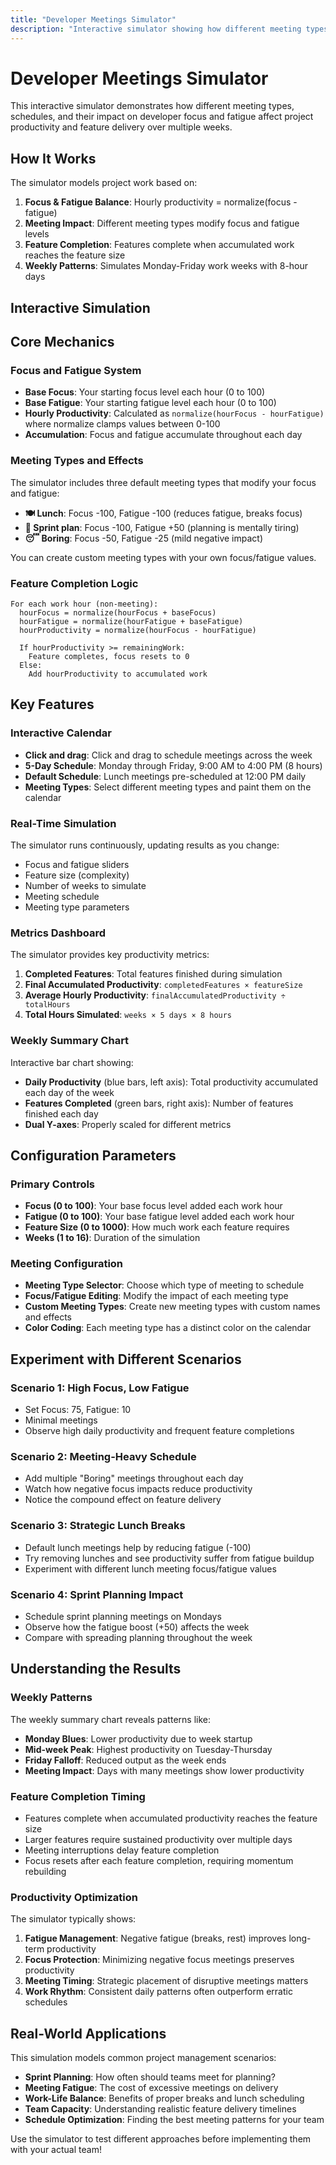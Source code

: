 ```yaml
---
title: "Developer Meetings Simulator"
description: "Interactive simulator showing how different meeting types and schedules affect developer productivity and project delivery"
---
```


# Developer Meetings Simulator

This interactive simulator demonstrates how different meeting types, schedules, and their impact on developer focus and fatigue affect project productivity and feature delivery over multiple weeks.

## How It Works

The simulator models project work based on:

1. **Focus & Fatigue Balance**: Hourly productivity = normalize(focus - fatigue)
2. **Meeting Impact**: Different meeting types modify focus and fatigue levels
3. **Feature Completion**: Features complete when accumulated work reaches the feature size
4. **Weekly Patterns**: Simulates Monday-Friday work weeks with 8-hour days

## Interactive Simulation

<DeveloperMeetingsSimulator />

## Core Mechanics

### Focus and Fatigue System

- **Base Focus**: Your starting focus level each hour (0 to 100)
- **Base Fatigue**: Your starting fatigue level each hour (0 to 100)
- **Hourly Productivity**: Calculated as `normalize(hourFocus - hourFatigue)` where normalize clamps values between 0-100
- **Accumulation**: Focus and fatigue accumulate throughout each day

### Meeting Types and Effects

The simulator includes three default meeting types that modify your focus and fatigue:

- **🍽️ Lunch**: Focus -100, Fatigue -100 (reduces fatigue, breaks focus)
- **🏃 Sprint plan**: Focus -100, Fatigue +50 (planning is mentally tiring)
- **😴 Boring**: Focus -50, Fatigue -25 (mild negative impact)

You can create custom meeting types with your own focus/fatigue values.

### Feature Completion Logic

```
For each work hour (non-meeting):
  hourFocus = normalize(hourFocus + baseFocus)
  hourFatigue = normalize(hourFatigue + baseFatigue)
  hourProductivity = normalize(hourFocus - hourFatigue)

  If hourProductivity >= remainingWork:
    Feature completes, focus resets to 0
  Else:
    Add hourProductivity to accumulated work
```

## Key Features

### Interactive Calendar

- **Click and drag**: Click and drag to schedule meetings across the week
- **5-Day Schedule**: Monday through Friday, 9:00 AM to 4:00 PM (8 hours)
- **Default Schedule**: Lunch meetings pre-scheduled at 12:00 PM daily
- **Meeting Types**: Select different meeting types and paint them on the calendar

### Real-Time Simulation

The simulator runs continuously, updating results as you change:
- Focus and fatigue sliders
- Feature size (complexity)
- Number of weeks to simulate
- Meeting schedule
- Meeting type parameters

### Metrics Dashboard

The simulator provides key productivity metrics:

1. **Completed Features**: Total features finished during simulation
2. **Final Accumulated Productivity**: `completedFeatures × featureSize`
3. **Average Hourly Productivity**: `finalAccumulatedProductivity ÷ totalHours`
4. **Total Hours Simulated**: `weeks × 5 days × 8 hours`

### Weekly Summary Chart

Interactive bar chart showing:
- **Daily Productivity** (blue bars, left axis): Total productivity accumulated each day of the week
- **Features Completed** (green bars, right axis): Number of features finished each day
- **Dual Y-axes**: Properly scaled for different metrics

## Configuration Parameters

### Primary Controls

- **Focus (0 to 100)**: Your base focus level added each work hour
- **Fatigue (0 to 100)**: Your base fatigue level added each work hour
- **Feature Size (0 to 1000)**: How much work each feature requires
- **Weeks (1 to 16)**: Duration of the simulation

### Meeting Configuration

- **Meeting Type Selector**: Choose which type of meeting to schedule
- **Focus/Fatigue Editing**: Modify the impact of each meeting type
- **Custom Meeting Types**: Create new meeting types with custom names and effects
- **Color Coding**: Each meeting type has a distinct color on the calendar

## Experiment with Different Scenarios

### Scenario 1: High Focus, Low Fatigue
- Set Focus: 75, Fatigue: 10
- Minimal meetings
- Observe high daily productivity and frequent feature completions

### Scenario 2: Meeting-Heavy Schedule
- Add multiple "Boring" meetings throughout each day
- Watch how negative focus impacts reduce productivity
- Notice the compound effect on feature delivery

### Scenario 3: Strategic Lunch Breaks
- Default lunch meetings help by reducing fatigue (-100)
- Try removing lunches and see productivity suffer from fatigue buildup
- Experiment with different lunch meeting focus/fatigue values

### Scenario 4: Sprint Planning Impact
- Schedule sprint planning meetings on Mondays
- Observe how the fatigue boost (+50) affects the week
- Compare with spreading planning throughout the week

## Understanding the Results

### Weekly Patterns

The weekly summary chart reveals patterns like:
- **Monday Blues**: Lower productivity due to week startup
- **Mid-week Peak**: Highest productivity on Tuesday-Thursday
- **Friday Falloff**: Reduced output as the week ends
- **Meeting Impact**: Days with many meetings show lower productivity

### Feature Completion Timing

- Features complete when accumulated productivity reaches the feature size
- Larger features require sustained productivity over multiple days
- Meeting interruptions delay feature completion
- Focus resets after each feature completion, requiring momentum rebuilding

### Productivity Optimization

The simulator typically shows:
1. **Fatigue Management**: Negative fatigue (breaks, rest) improves long-term productivity
2. **Focus Protection**: Minimizing negative focus meetings preserves productivity
3. **Meeting Timing**: Strategic placement of disruptive meetings matters
4. **Work Rhythm**: Consistent daily patterns often outperform erratic schedules

## Real-World Applications

This simulation models common project management scenarios:

- **Sprint Planning**: How often should teams meet for planning?
- **Meeting Fatigue**: The cost of excessive meetings on delivery
- **Work-Life Balance**: Benefits of proper breaks and lunch scheduling
- **Team Capacity**: Understanding realistic feature delivery timelines
- **Schedule Optimization**: Finding the best meeting patterns for your team

Use the simulator to test different approaches before implementing them with your actual team!
